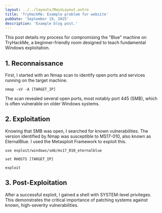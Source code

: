 ```yaml
---
layout: ../../layouts/MainLayout.astro
title: 'TryHackMe: Example problem for website'
pubDate: 'September 19, 2025'
description: 'Example blog post.'
---
```


This post details my process for compromising the "Blue" machine on TryHackMe, a beginner-friendly room designed to teach fundamental Windows exploitation.

## 1. Reconnaissance

First, I started with an Nmap scan to identify open ports and services running on the target machine.

`nmap -sV -A [TARGET_IP]`

The scan revealed several open ports, most notably port 445 (SMB), which is often vulnerable on older Windows systems.

## 2. Exploitation

Knowing that SMB was open, I searched for known vulnerabilities. The version identified by Nmap was susceptible to MS17-010, also known as EternalBlue. I used the Metasploit Framework to exploit this.

`use exploit/windows/smb/ms17_010_eternalblue`

`set RHOSTS [TARGET_IP]`

`exploit`

## 3. Post-Exploitation

After a successful exploit, I gained a shell with SYSTEM-level privileges. This demonstrates the critical importance of patching systems against known, high-severity vulnerabilities.